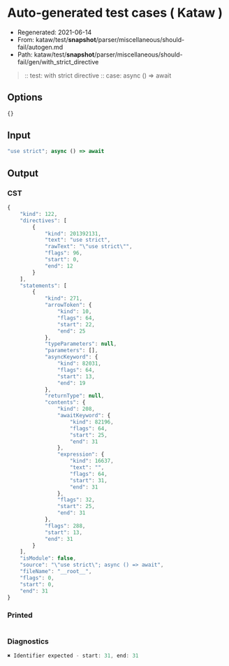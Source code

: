 # Auto-generated test cases ( Kataw )
- Regenerated: 2021-06-14
- From: kataw/test/__snapshot__/parser/miscellaneous/should-fail/autogen.md
- Path: kataw/test/__snapshot__/parser/miscellaneous/should-fail/gen/with_strict_directive
> :: test: with strict directive
> :: case: async () => await
## Options

`````js
{}
`````
## Input

`````js
"use strict"; async () => await
`````
## Output

### CST

```javascript
{
    "kind": 122,
    "directives": [
        {
            "kind": 201392131,
            "text": "use strict",
            "rawText": "\"use strict\"",
            "flags": 96,
            "start": 0,
            "end": 12
        }
    ],
    "statements": [
        {
            "kind": 271,
            "arrowToken": {
                "kind": 10,
                "flags": 64,
                "start": 22,
                "end": 25
            },
            "typeParameters": null,
            "parameters": [],
            "asyncKeyword": {
                "kind": 82031,
                "flags": 64,
                "start": 13,
                "end": 19
            },
            "returnType": null,
            "contents": {
                "kind": 208,
                "awaitKeyword": {
                    "kind": 82196,
                    "flags": 64,
                    "start": 25,
                    "end": 31
                },
                "expression": {
                    "kind": 16637,
                    "text": "",
                    "flags": 64,
                    "start": 31,
                    "end": 31
                },
                "flags": 32,
                "start": 25,
                "end": 31
            },
            "flags": 288,
            "start": 13,
            "end": 31
        }
    ],
    "isModule": false,
    "source": "\"use strict\"; async () => await",
    "fileName": "__root__",
    "flags": 0,
    "start": 0,
    "end": 31
}
```

### Printed

```javascript

```

### Diagnostics

```javascript
✖ Identifier expected - start: 31, end: 31

```

